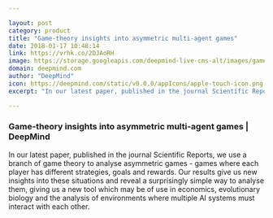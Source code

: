 ```yaml
---

layout: post
category: product
title: "Game-theory insights into asymmetric multi-agent games"
date: 2018-01-17 10:48:14
link: https://vrhk.co/2DJAoRH
image: https://storage.googleapis.com/deepmind-live-cms-alt/images/game_theory_card_square.width-600.png
domain: deepmind.com
author: "DeepMind"
icon: https://deepmind.com/static/v0.0.0/appIcons/apple-touch-icon.png
excerpt: "In our latest paper, published in the journal Scientific Reports, we use a branch of game theory to analyse asymmetric games - games where each player has different strategies, goals and rewards. Our results give us new insights into these situations and reveal a surprisingly simple way to analyse them, giving us a new tool which may be of use in economics, evolutionary biology and the analysis of environments where multiple AI systems must interact with each other."

---
```


### Game-theory insights into asymmetric multi-agent games | DeepMind

In our latest paper, published in the journal Scientific Reports, we use a branch of game theory to analyse asymmetric games - games where each player has different strategies, goals and rewards. Our results give us new insights into these situations and reveal a surprisingly simple way to analyse them, giving us a new tool which may be of use in economics, evolutionary biology and the analysis of environments where multiple AI systems must interact with each other.